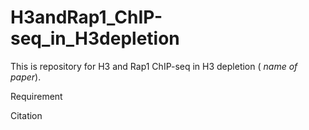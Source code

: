 # H3andRap1_ChIP-seq_in_H3depletion


This is repository for H3 and Rap1 ChIP-seq in H3 depletion ( *name of paper*). 


Requirement


Citation 
